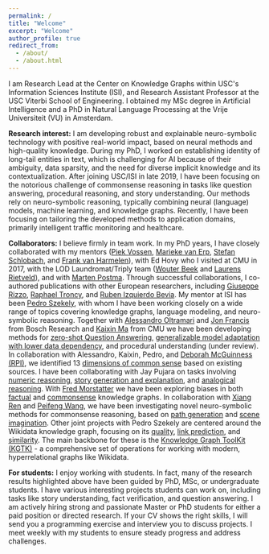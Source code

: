 ```yaml
---
permalink: /
title: "Welcome"
excerpt: "Welcome"
author_profile: true
redirect_from: 
  - /about/
  - /about.html
---
```


I am Research Lead at the Center on Knowledge Graphs within USC's Information Sciences Institute (ISI), and Research Assistant Professor at the USC Viterbi School of Engineering. I obtained my MSc degree in Artificial Intelligence and a PhD in Natural Language Processing at the Vrije Universiteit (VU) in Amsterdam.

**Research interest:** I am developing robust and explainable neuro-symbolic technology with positive real-world impact, based on neural methods and high-quality knowledge. During my PhD, I worked on establishing identity of long-tail entities in text, which is challenging for AI because of their ambiguity, data sparsity, and the need for diverse implicit knowledge and its contextualization. After joining USC/ISI in late 2019, I have been focusing on the notorious challenge of commonsense reasoning in tasks like question answering, procedural reasoning, and story understanding. Our methods rely on neuro-symbolic reasoning, typically combining neural (language) models, machine learning, and knowledge graphs. Recently, I have been focusing on tailoring the developed methods to application domains, primarily intelligent traffic monitoring and healthcare.

**Collaborators:** I believe firmly in team work. In my PhD years, I have closely collaborated with my mentors ([Piek Vossen](https://vossen.info/), [Marieke van Erp](https://mariekevanerp.com/), [Stefan Schlobach](http://www.few.vu.nl/~schlobac/), and [Frank van Harmelen](https://www.cs.vu.nl/~frankh/)), with Ed Hovy who I visited at CMU in 2017, with the LOD Laundromat/Triply team ([Wouter Beek](https://wouterbeek.github.io/) and [Laurens Rietveld](http://laurensrietveld.nl/)), and with [Marten Postma](https://www.researchgate.net/profile/Marten-Postma-2/2). Through successful collaborations, I co-authored publications with other European researchers, including [Giuseppe Rizzo](http://giusepperizzo.github.io/), [Raphael Troncy](https://www.eurecom.fr/en/people/troncy-raphael), and [Ruben Izquierdo Bevia](https://rizquierdobevia.wordpress.com/). My mentor at ISI has been [Pedro Szekely](https://usc-isi-i2.github.io/szekely/), with whom I have been working closely on a wide range of topics covering knowledge graphs, language modeling, and neuro-symbolic reasoning. Together with [Alessandro Oltramari](https://www.bosch.com/research/know-how/research-experts/alessandro-oltramari-ph-d/) and [Jon Francis](https://scholar.google.com/citations?user=7CLS0LwAAAAJ&hl=en) from Bosch Research and [Kaixin Ma](https://www.lti.cs.cmu.edu/people/222218877/kaixin-ma) from CMU we have been developing methods for [zero-shot Question Answering](https://ojs.aaai.org/index.php/AAAI/article/view/17593), [generalizable model adaptation with lower data dependency](https://arxiv.org/pdf/2109.02837.pdf), and procedural understanding (under review). In collaboration with Alessandro, Kaixin, Pedro, and [Deborah McGuinness (RPI)](https://faculty.rpi.edu/node/36134), we identified 13 [dimensions of common sense](https://arxiv.org/pdf/2101.04640.pdf) based on existing sources. I have been collaborating with Jay Pujara on tasks involving [numeric reasoning](https://arxiv.org/pdf/2103.13136.pdf), [story generation and explanation](https://openreview.net/pdf?id=WnIpeFJgSZy), and [analogical reasoning](https://arxiv.org/pdf/2206.07167.pdf). With [Fred Morstatter](https://www.isi.edu/~fredmors/) we have been exploring biases in both [factual](https://arxiv.org/pdf/2108.05412.pdf) and [commonsense](https://ieeexplore.ieee.org/stamp/stamp.jsp?arnumber=9769935) knowledge graphs. In collaboration with [Xiang Ren](https://shanzhenren.github.io/) and [Peifeng Wang](https://www.isi.edu/directory/peifengw/), we have been investigating novel neuro-symbolic methods for commonsense reasoning, based on [path generation](https://arxiv.org/pdf/2005.00691.pdf) and [scene imagination](https://arxiv.org/pdf/2112.06318.pdf). Other joint projects with Pedro Szekely are centered around the Wikidata knowledge graph, focusing on its [quality](https://www.sciencedirect.com/science/article/pii/S1570826821000536), [link prediction](https://arxiv.org/pdf/2203.13965.pdf), and [similarity](https://arxiv.org/pdf/2108.05410.pdf). The main backbone for these is the [Knowledge Graph ToolKit (KGTK)](https://arxiv.org/pdf/2006.00088) - a comprehensive set of operations for working with modern, hyperrelational graphs like Wikidata.

**For students:** I enjoy working with students. In fact, many of the research results highlighted above have been guided by PhD, MSc, or undergraduate students. I have various interesting projects students can work on, including tasks like story understanding, fact verification, and question answering. I am actively hiring strong and passionate Master or PhD students for either a paid position or directed research. If your CV shows the right skills, I will send you a programming exercise and interview you to discuss projects. I meet weekly with my students to ensure steady progress and address challenges.

